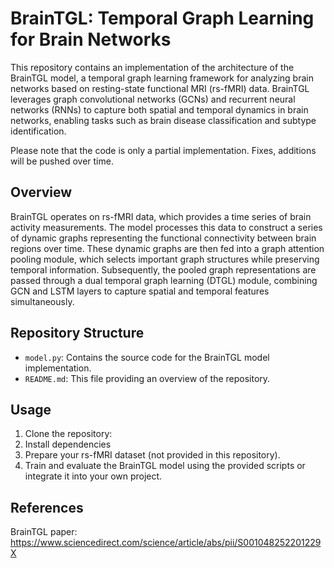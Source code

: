 # BrainTGL: Temporal Graph Learning for Brain Networks

This repository contains an implementation of the architecture of the BrainTGL model, a temporal graph learning framework for analyzing brain networks based on resting-state functional MRI (rs-fMRI) data. BrainTGL leverages graph convolutional networks (GCNs) and recurrent neural networks (RNNs) to capture both spatial and temporal dynamics in brain networks, enabling tasks such as brain disease classification and subtype identification. 

Please note that the code is only a partial implementation.
Fixes, additions will be pushed over time.

## Overview

BrainTGL operates on rs-fMRI data, which provides a time series of brain activity measurements. The model processes this data to construct a series of dynamic graphs representing the functional connectivity between brain regions over time. These dynamic graphs are then fed into a graph attention pooling module, which selects important graph structures while preserving temporal information. Subsequently, the pooled graph representations are passed through a dual temporal graph learning (DTGL) module, combining GCN and LSTM layers to capture spatial and temporal features simultaneously.

## Repository Structure

- `model.py`: Contains the source code for the BrainTGL model implementation.
- `README.md`: This file providing an overview of the repository.

## Usage

1. Clone the repository:
2. Install dependencies
3. Prepare your rs-fMRI dataset (not provided in this repository).
4. Train and evaluate the BrainTGL model using the provided scripts or integrate it into your own project.

## References
BrainTGL paper:
https://www.sciencedirect.com/science/article/abs/pii/S001048252201229X
